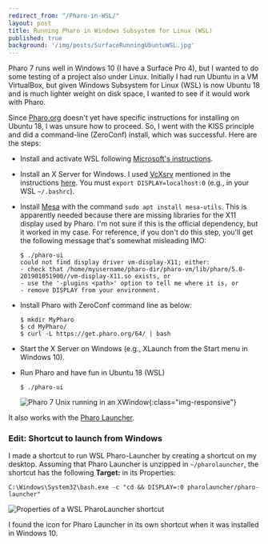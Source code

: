 ```yaml
---
redirect_from: "/Pharo-in-WSL/"
layout: post
title: Running Pharo in Windows Subsystem for Linux (WSL)
published: true
background: '/img/posts/SurfaceRunningUbuntuWSL.jpg'
---
```

Pharo 7 runs well in Windows 10 (I have a Surface Pro 4), but I wanted to do some testing of a project also under Linux. Initially I had run Ubuntu in a VM VirtualBox, but given Windows Subsystem for Linux (WSL) is now Ubuntu 18 and is much lighter weight on disk space, I wanted to see if it would work with Pharo.

Since [Pharo.org](http://Pharo.org) doesn't yet have specific instructions for installing on Ubuntu 18, I was unsure how to proceed. So, I went with the KISS principle and did a command-line (ZeroConf) install, which was successful. Here are the steps:

- Install and activate WSL following [Microsoft's instructions](https://docs.microsoft.com/en-us/windows/wsl/install-win10).
- Install an X Server for Windows. I used [VcXsrv](https://sourceforge.net/projects/vcxsrv/) mentioned in the instructions [here](https://jaipblog.wordpress.com/2018/01/21/running-linux-gui-apps-on-windows-10/). You must `export DISPLAY=localhost:0` (e.g., in your WSL `~/.bashrc`).
- Install [Mesa](https://wiki.debian.org/Mesa) with the command `sudo apt install mesa-utils`. This is apparently needed because there are missing libraries for the X11 display used by Pharo. I'm not sure if this is the official dependency, but it worked in my case. For reference, if you don't do this step, you'll get the following message that's somewhat misleading IMO:

  ```
  $ ./pharo-ui
  could not find display driver vm-display-X11; either:
  - check that /home/myusername/pharo-dir/pharo-vm/lib/pharo/5.0-201901051900//vm-display-X11.so exists, or
  - use the '-plugins <path>' option to tell me where it is, or
  - remove DISPLAY from your environment.
  ```

- Install Pharo with ZeroConf command line as below:

  ```
  $ mkdir MyPharo
  $ cd MyPharo/
  $ curl -L https://get.pharo.org/64/ | bash
  ```

- Start the X Server on Windows (e.g., XLaunch from the Start menu in Windows 10).
- Run Pharo and have fun in Ubuntu 18 (WSL)

  ```
  $ ./pharo-ui
  ```
  
  ![Pharo 7 Unix running in an XWindow]({{site.baseurl}}/img/posts/Pharo7WSL.png){:class="img-responsive"}

It also works with the [Pharo Launcher](http://pharo.org/download).

### Edit: Shortcut to launch from Windows

I made a shortcut to run WSL Pharo-Launcher by creating a shortcut on my desktop. Assuming that Pharo Launcher is unzipped in `~/pharolauncher`, the shortcut has the following **Target:** in its Properties:

```
C:\Windows\System32\bash.exe -c "cd && DISPLAY=:0 pharolauncher/pharo-launcher"
```

![Properties of a WSL PharoLauncher shortcut](https://i.imgur.com/32tsrkY.png)

I found the icon for Pharo Launcher in its own shortcut when it was installed in Windows 10.